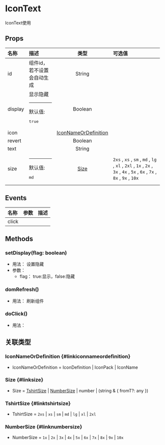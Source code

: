# IconText


IconText使用

## Props


<div class="props">

| 名称    | 描述                                   |                        类型                       | 可选值                                                                                                                  |
| :------ | :------------------------------------- | :-----------------------------------------------: | :---------------------------------------------------------------------------------------------------------------------- |
| id      | 组件id，若不设置会自动生成             |                       String                      |                                                                                                                         |
| display | 显示隐藏<hr>默认值:<br><pre>true</pre> |                      Boolean                      |                                                                                                                         |
| icon    |                                        | [IconNameOrDefinition](#linkiconnameordefinition) |                                                                                                                         |
| revert  |                                        |                      Boolean                      |                                                                                                                         |
| text    |                                        |                       String                      |                                                                                                                         |
| size    | <hr>默认值:<br><pre>md</pre>           |                 [Size](#linksize)                 | `2xs` , `xs` , `sm` , `md` , `lg` , `xl` , `2xl` , `1x` , `2x` , `3x` , `4x` , `5x` , `6x` , `7x` , `8x` , `9x` , `10x` |

</div>



## Events


<div class="events">

| 名称  | 参数 | 描述 |
| :---- | :--- | :--- |
| click |      |      |

</div>



## Methods

### setDisplay(flag: boolean)
- 用法： 设置隐藏
- 参数：
	 - flag： true:显示，false:隐藏

### domRefresh()
- 用法： 刷新组件

### doClick()
- 用法： 

## 关联类型



### IconNameOrDefinition {#linkiconnameordefinition}

- IconNameOrDefinition = 	 IconDefinition \| IconPack \| IconName

### Size {#linksize}

- Size = 	 [TshirtSize](#linktshirtsize) \| [NumberSize](#linknumbersize) \| number \| (string &amp; { fromT?: any })

### TshirtSize {#linktshirtsize}

- TshirtSize = 	 `2xs` \| `xs` \| `sm` \| `md` \| `lg` \| `xl` \| `2xl`

### NumberSize {#linknumbersize}

- NumberSize = 	 `1x` \| `2x` \| `3x` \| `4x` \| `5x` \| `6x` \| `7x` \| `8x` \| `9x` \| `10x`
